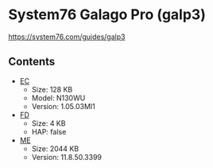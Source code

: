 # System76 Galago Pro (galp3)

https://system76.com/guides/galp3

## Contents

- [EC](./ec.rom)
  - Size: 128 KB
  - Model: N130WU
  - Version: 1.05.03MI1
- [FD](./fd.rom)
  - Size: 4 KB
  - HAP: false
- [ME](./me.rom)
  - Size: 2044 KB
  - Version: 11.8.50.3399
